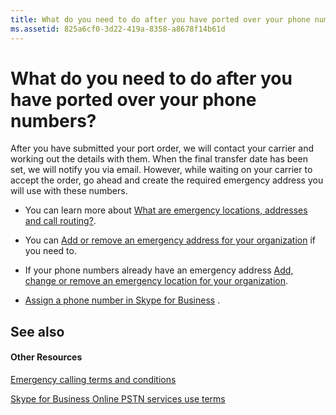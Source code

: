 ```yaml
---
title: What do you need to do after you have ported over your phone numbers?
ms.assetid: 825a6cf0-3d22-419a-8358-a8678f14b61d
---
```



# What do you need to do after you have ported over your phone numbers?

After you have submitted your port order, we will contact your carrier and working out the details with them. When the final transfer date has been set, we will notify you via email. However, while waiting on your carrier to accept the order, go ahead and create the required emergency address you will use with these numbers.
  
    
    


- You can learn more about  [What are emergency locations, addresses and call routing?](what-are-emergency-locations-addresses-and-call-routing.md).
    
  
- You can  [Add or remove an emergency address for your organization](add-or-remove-an-emergency-address-for-your-organization.md) if you need to.
    
  
- If your phone numbers already have an emergency address  [Add, change or remove an emergency location for your organization](add-change-or-remove-an-emergency-location-for-your-organization.md).
    
  
-  [Assign a phone number in Skype for Business](assign-a-phone-number-in-skype-for-business.md) .
    
  

## See also


#### Other Resources


  
    
    
 [Emergency calling terms and conditions](emergency-calling-terms-and-conditions.md)
  
    
    
 [Skype for Business Online PSTN services use terms](skype-for-business-online-pstn-services-use-terms.md)
